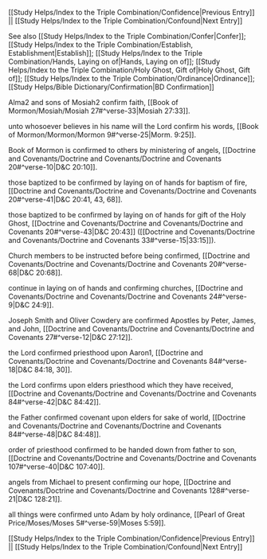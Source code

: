 [[Study Helps/Index to the Triple Combination/Confidence|Previous Entry]]  ||  [[Study Helps/Index to the Triple Combination/Confound|Next Entry]]

 See also [[Study Helps/Index to the Triple Combination/Confer|Confer]]; [[Study Helps/Index to the Triple Combination/Establish, Establishment|Establish]]; [[Study Helps/Index to the Triple Combination/Hands, Laying on of|Hands, Laying on of]]; [[Study Helps/Index to the Triple Combination/Holy Ghost, Gift of|Holy Ghost, Gift of]]; [[Study Helps/Index to the Triple Combination/Ordinance|Ordinance]]; [[Study Helps/Bible Dictionary/Confirmation|BD Confirmation]]

 Alma2 and sons of Mosiah2 confirm faith, [[Book of Mormon/Mosiah/Mosiah 27#^verse-33|Mosiah 27:33]].

 unto whosoever believes in his name will the Lord confirm his words, [[Book of Mormon/Mormon/Mormon 9#^verse-25|Morm. 9:25]].

 Book of Mormon is confirmed to others by ministering of angels, [[Doctrine and Covenants/Doctrine and Covenants/Doctrine and Covenants 20#^verse-10|D&C 20:10]].

 those baptized to be confirmed by laying on of hands for baptism of fire, [[Doctrine and Covenants/Doctrine and Covenants/Doctrine and Covenants 20#^verse-41|D&C 20:41, 43, 68]].

 those baptized to be confirmed by laying on of hands for gift of the Holy Ghost, [[Doctrine and Covenants/Doctrine and Covenants/Doctrine and Covenants 20#^verse-43|D&C 20:43]] ([[Doctrine and Covenants/Doctrine and Covenants/Doctrine and Covenants 33#^verse-15|33:15]]).

 Church members to be instructed before being confirmed, [[Doctrine and Covenants/Doctrine and Covenants/Doctrine and Covenants 20#^verse-68|D&C 20:68]].

 continue in laying on of hands and confirming churches, [[Doctrine and Covenants/Doctrine and Covenants/Doctrine and Covenants 24#^verse-9|D&C 24:9]].

 Joseph Smith and Oliver Cowdery are confirmed Apostles by Peter, James, and John, [[Doctrine and Covenants/Doctrine and Covenants/Doctrine and Covenants 27#^verse-12|D&C 27:12]].

 the Lord confirmed priesthood upon Aaron1, [[Doctrine and Covenants/Doctrine and Covenants/Doctrine and Covenants 84#^verse-18|D&C 84:18, 30]].

 the Lord confirms upon elders priesthood which they have received, [[Doctrine and Covenants/Doctrine and Covenants/Doctrine and Covenants 84#^verse-42|D&C 84:42]].

 the Father confirmed covenant upon elders for sake of world, [[Doctrine and Covenants/Doctrine and Covenants/Doctrine and Covenants 84#^verse-48|D&C 84:48]].

 order of priesthood confirmed to be handed down from father to son, [[Doctrine and Covenants/Doctrine and Covenants/Doctrine and Covenants 107#^verse-40|D&C 107:40]].

 angels from Michael to present confirming our hope, [[Doctrine and Covenants/Doctrine and Covenants/Doctrine and Covenants 128#^verse-21|D&C 128:21]].

 all things were confirmed unto Adam by holy ordinance, [[Pearl of Great Price/Moses/Moses 5#^verse-59|Moses 5:59]].

[[Study Helps/Index to the Triple Combination/Confidence|Previous Entry]]  ||  [[Study Helps/Index to the Triple Combination/Confound|Next Entry]]